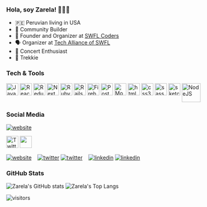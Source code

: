 ### Hola, soy Zarela! 👩🏻‍💻

 - 🇵🇪 Peruvian living in USA
 - 🌱 Community Builder</li>
 - 👾 Founder and Organizer at [SWFL Coders](https://www.meetup.com/swfl-coders/)
 - 🗣️ Organizer at [Tech Alliance of SWFL](https://www.meetup.com/SWFLTechAlliance/)
 - 🎸 Concert Enthusiast
 - 🖖 Trekkie

### Tech & Tools
<div style="display: flex; gap: 4px;">
  <img src="https://cdn.jsdelivr.net/gh/devicons/devicon/icons/javascript/javascript-original.svg" width="32px" alt="Javascript" title="JavaScript" />
  <img src="https://cdn.jsdelivr.net/gh/devicons/devicon/icons/react/react-original.svg" width="32px" alt="React" title="React JS" />
  <img src="https://cdn.jsdelivr.net/gh/devicons/devicon/icons/redux/redux-original.svg" width="32px" alt="Redux" title="Redux"/>
  <img src="https://cdn.jsdelivr.net/gh/devicons/devicon/icons/nextjs/nextjs-original.svg" width="32px" alt="NextJS" title="Next JS"/>
  <img src="https://cdn.jsdelivr.net/gh/devicons/devicon/icons/ruby/ruby-original.svg" width="32px" alt="Ruby" title="Ruby" />
  <img src="https://cdn.jsdelivr.net/gh/devicons/devicon/icons//rails/rails-plain.svg" width="32px" alt="Rails" title="Rails" />
  <img src="https://cdn.jsdelivr.net/gh/devicons/devicon/icons/firebase/firebase-plain.svg" width="32px" alt="Firebase" title="Firebase"/>
  <img src="https://cdn.jsdelivr.net/gh/devicons/devicon/icons/postgresql/postgresql-original.svg" width="32px" alt="Postgresql" title="Postgresql"/>
  <img src="https://cdn.jsdelivr.net/gh/devicons/devicon/icons/mongodb/mongodb-original.svg" width="32px" alt="MongoDB" title="MongoDB"/>
  <img src="https://cdn.jsdelivr.net/gh/devicons/devicon/icons/html5/html5-plain-wordmark.svg" width="32px" alt="html5" title="HTML5"/>
  <img src="https://cdn.jsdelivr.net/gh/devicons/devicon/icons/css3/css3-original.svg" width="32px" alt="css3" title="CSS3"/>
  <img src="https://cdn.jsdelivr.net/gh/devicons/devicon/icons/sass/sass-original.svg" width="32px" alt="sass" title="Sass"/>
  <img src="https://cdn.jsdelivr.net/gh/devicons/devicon/icons/sketch/sketch-original.svg" width="32px" alt="sketch" title="Sketch"/>
  <img src="https://cdn.jsdelivr.net/gh/devicons/devicon/icons/nodejs/nodejs-plain-wordmark.svg" width="50px" alt="NodeJS" title="NodeJS"/>
</div>

### Social Media

[![website](./img/globe-light.svg)](https://zarelagraves.com#gh-light-mode-only)

<img src="https://cdn.jsdelivr.net/gh/devicons/devicon/icons/twitter/twitter-original.svg" width="32px" alt="Twitter" title="Twitter"/>

<img src="https://cdn.jsdelivr.net/gh/devicons/devicon/icons/linkedin/linkedin-plain.svg" width="32px"/>


[![website](./img/globe-dark.svg)](https://zarelagraves.com#gh-dark-mode-only)
&nbsp;&nbsp;
[![twitter](./img/twitter-light.svg)](https://twitter.com/zg_stardust#gh-light-mode-only)
[![twitter](./img/twitter-dark.svg)](https://twitter.com/zg_stardust#gh-dark-mode-only)
&nbsp;&nbsp;
[![linkedin](./img/linkedin-light.svg)](https://www.linkedin.com/in/zarela#gh-light-mode-only)
[![linkedin](./img/linkedin-dark.svg)](https://www.linkedin.com/in/zarela#gh-dark-mode-only)


### GitHub Stats

![Zarela's GitHub stats](https://github-readme-stats.vercel.app/api?username=zarela&show_icons=true&theme=gotham&count_private=true)
![Zarela's Top Langs](https://github-readme-stats.vercel.app/api/top-langs/?username=zarela&hide=java&layout=compact&theme=gotham&count_private=true)

![visitors](https://visitor-badge.laobi.icu/badge?page_id=zarela.zarela&left_color=red&right_color=green&left_text=Visitors)

<!-- Resources
Icons: https://devicon.dev/
https://visitor-badge.laobi.icu/#docs-->

